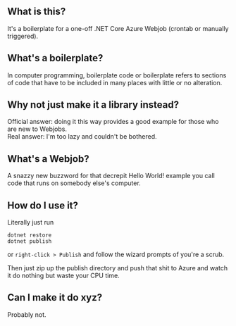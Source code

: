 ## What is this?
It's a boilerplate for a one-off .NET Core Azure Webjob (crontab or manually triggered).

## What's a boilerplate?

In computer programming, boilerplate code or boilerplate refers to sections of code that have to be included in many places with little or no alteration.

## Why not just make it a library instead?

Official answer: doing it this way provides a good example for those who are new to Webjobs.  
Real answer: I'm too lazy and couldn't be bothered.

## What's a Webjob?

A snazzy new buzzword for that decrepit Hello World! example you call code that runs on somebody else's computer.

## How do I use it?

Literally just run
```
dotnet restore
dotnet publish
```
or `right-click > Publish` and follow the wizard prompts of you're a scrub.

Then just zip up the publish directory and push that shit to Azure and watch it do nothing but waste your CPU time.

## Can I make it do xyz?

Probably not.
